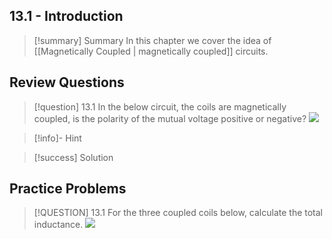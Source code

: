 ## 13.1 - Introduction

>[!summary] Summary
>In this chapter we cover the idea of [[Magnetically Coupled | magnetically coupled]] circuits.


## Review Questions

>[!question] 13.1
>In the below circuit, the coils are magnetically coupled, is the polarity of the mutual voltage positive or negative?
>![](Pasted%20image%2020231101105547.png)

>[!info]- Hint
>

>[!success] Solution

## Practice Problems

>[!QUESTION] 13.1
>For the three coupled coils below, calculate the total inductance.
>![](Pasted%20image%2020231101135125.png)
>

